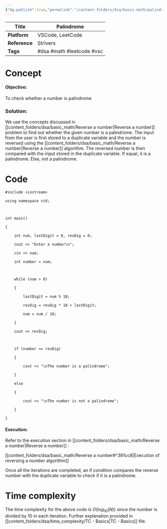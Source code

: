 ```yaml
---
{"dg-publish":true,"permalink":"/content-folders/dsa/basic-math/palindrome/","dgShowLocalGraph":true,"dgShowToc":true}
---
```



| **Title**     | Palindrome                |
| ------------- | ------------------------- |
| **Platform**  | VSCode, LeetCode          |
| **Reference** | Strivers                  |
| **Tags**      | #dsa #math #leetcode #vsc |
# Concept

#### Objective: 

To check whether a number is palindrome

### Solution:

We use the concepts discussed in [[content_folders/dsa/basic_math/Reverse a number\|Reverse a number]] problem to find out whether the given number is a palindrome. The input from the user is first stored to a duplicate variable and the number is reversed using the [[content_folders/dsa/basic_math/Reverse a number\|Reverse a number]] algorithm. The reversed number is then compared with the input stored in the duplicate variable. If equal, it is a palindrome. Else, not a palindrome.
# Code

```
#include <iostream>

using namespace std;

  

int main()

{

    int num, lastDigit = 0, revDig = 0;

    cout << "Enter a number\n";

    cin >> num;

    int number = num;

  

    while (num > 0)

    {

        lastDigit = num % 10;

        revDig = revDig * 10 + lastDigit;

        num = num / 10;

    }

    cout << revDig;

  

    if (number == revDig)

    {

        cout << "\nThe number is a palindrome";

    }

    else

    {

        cout << "\nThe number is not a palindrome";

    }

}
```


#### Execution:

Refer to the execution section in [[content_folders/dsa/basic_math/Reverse a number\|Reverse a number]] :

[[content_folders/dsa/basic_math/Reverse a number#^391cc8\|Execution of reversing a number algorithm]]

Once all the iterations are completed, an if condition compares the reverse number with the duplicate variable to check if it is a palindrome.

# Time complexity

The time complexity for the above code is $O( log_{10} (N) )$ since the number is divided by 10 in each iteration. Further explanation provided in [[content_folders/dsa/time_complexity/TC - Basics\|TC - Basics]] file.